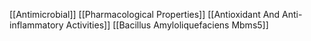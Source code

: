 [[Antimicrobial]]
[[Pharmacological Properties]]
[[Antioxidant And Anti-inflammatory Activities]]
[[Bacillus Amyloliquefaciens Mbms5]]
